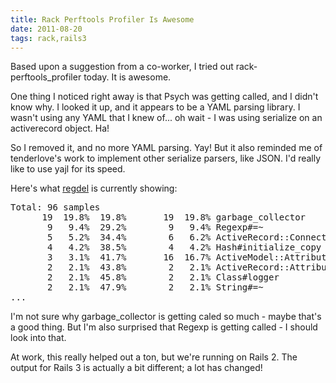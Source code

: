 ```yaml
---
title: Rack Perftools Profiler Is Awesome
date: 2011-08-20
tags: rack,rails3
---
```

Based upon a suggestion from a co-worker, I tried out rack-perftools\_profiler today. It is awesome.

One thing I noticed right away is that Psych was getting called, and I didn't know why. I looked it up, and it appears to be a YAML parsing library. I wasn't using any YAML that I knew of... oh wait - I was using serialize on an activerecord object. Ha!

So I removed it, and no more YAML parsing. Yay! But it also reminded me of tenderlove's work to implement other serialize parsers, like JSON. I'd really like to use yajl for its speed.

Here's what [regdel](http://www.regdel.com/) is currently showing:

<pre class="terminal">
Total: 96 samples
      19  19.8%  19.8%       19  19.8% garbage_collector
       9   9.4%  29.2%        9   9.4% Regexp#=~
       5   5.2%  34.4%        6   6.2% ActiveRecord::ConnectionAdapters::ConnectionHandler#retrieve_connection_pool
       4   4.2%  38.5%        4   4.2% Hash#initialize_copy
       3   3.1%  41.7%       16  16.7% ActiveModel::AttributeMethods#respond_to?
       2   2.1%  43.8%        2   2.1% ActiveRecord::AttributeMethods#attribute_method?
       2   2.1%  45.8%        2   2.1% Class#logger
       2   2.1%  47.9%        2   2.1% String#=~
...
</pre>

I'm not sure why garbage\_collector is getting caled so much - maybe that's a good thing. But I'm also surprised that Regexp is getting called - I should look into that.

At work, this really helped out a ton, but we're running on Rails 2. The output for Rails 3 is actually a bit different; a lot has changed!

